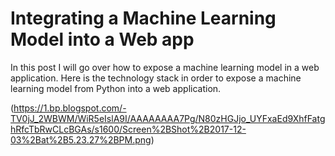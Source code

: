 # Integrating a Machine Learning Model into a Web app

In this post I will go over how to expose a machine learning model in a web application. Here is the technology stack in order to expose a machine learning model from Python into a web application.

(https://1.bp.blogspot.com/-TV0jJ_2WBWM/WiR5eIslA9I/AAAAAAAA7Pg/N80zHGJjo_UYFxaEd9XhfFatghRfcTbRwCLcBGAs/s1600/Screen%2BShot%2B2017-12-03%2Bat%2B5.23.27%2BPM.png)

